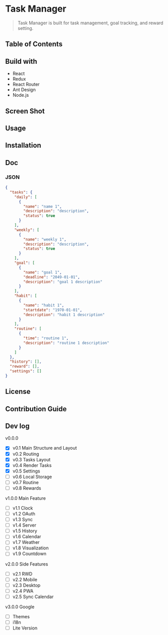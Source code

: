 # Task Manager

> Task Manager is built for task management, goal tracking, and reward setting.

## Table of Contents

## Build with

- React
- Redux
- React Router
- Ant Design
- Node.js

## Screen Shot

## Usage

## Installation

## Doc

### JSON

```json
{
  "tasks": {
    "daily": [
      {
        "name": "name 1",
        "description": "description",
        "status": true
      }
    ],
    "weekly": [
      {
        "name": "weekly 1",
        "description": "description",
        "status": true
      }
    ],
    "goal": [
      {
        "name": "goal 1",
        "deadline": "2049-01-01",
        "description": "goal 1 description"
      }
    ],
    "habit": [
      {
        "name": "habit 1",
        "startdate": "1970-01-01",
        "description": "habit 1 description"
      }
    ],
    "routine": [
      {
        "time": "routine 1",
        "description": "routine 1 description"
      }
    ]
  },
  "history": [],
  "reward": [],
  "settings": []
}
```

## License

## Contribution Guide

## Dev log

v0.0.0

- [x] v0.1 Main Structure and Layout
- [x] v0.2 Routing
- [x] v0.3 Tasks Layout
- [x] v0.4 Render Tasks
- [x] v0.5 Settings
- [ ] v0.6 Local Storage
- [ ] v0.7 Routine
- [ ] v0.8 Rewards

v1.0.0 Main Feature

- [ ] v1.1 Clock
- [ ] v1.2 OAuth
- [ ] v1.3 Sync
- [ ] v1.4 Server
- [ ] v1.5 History
- [ ] v1.6 Calendar
- [ ] v1.7 Weather
- [ ] v1.8 Visualization
- [ ] v1.9 Countdown

v2.0.0 Side Features

- [ ] v2.1 RWD
- [ ] v2.2 Mobile
- [ ] v2.3 Desktop
- [ ] v2.4 PWA
- [ ] v2.5 Sync Calendar

v3.0.0 Google

- [ ] Themes
- [ ] i18n
- [ ] Lite Version
